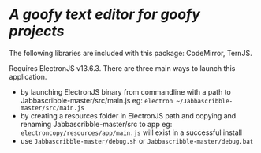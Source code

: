 # *A goofy text editor for goofy projects*

The following libraries are included with this package: CodeMirror, TernJS.

Requires ElectronJS v13.6.3. There are three main ways to launch this application.
- by launching ElectronJS binary from commandline with a path to Jabbascribble-master/src/main.js
eg: `electron ~/Jabbascribble-master/src/main.js`
- by creating a resources folder in ElectronJS path and copying and renaming Jabbascribble-master/src to app
eg: `electroncopy/resources/app/main.js` will exist in a successful install
- use `Jabbascribble-master/debug.sh` or `Jabbascribble-master/debug.bat`